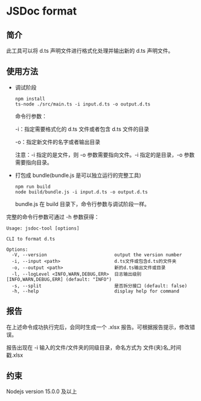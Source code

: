 # JSDoc format

## 简介

此工具可以将 d.ts 声明文件进行格式化处理并输出新的 d.ts 声明文件。

## 使用方法

* 调试阶段

  ```shell
  npm install
  ts-node ./src/main.ts -i input.d.ts -o output.d.ts
  ```

  命令行参数：

  -i：指定需要格式化的 d.ts 文件或者包含 d.ts 文件的目录

  -o：指定新文件的名字或者输出目录

  注意：-i 指定的是文件，则 -o 参数需要指向文件。-i 指定的是目录，-o 参数需要指向目录。

* 打包成 bundle(bundle.js 是可以独立运行的完整工具)

  ```shell
  npm run build
  node build/bundle.js -i input.d.ts -o output.d.ts
  ```

  bundle.js 在 build 目录下，命令行参数与调试阶段一样。

完整的命令行参数可通过 -h 参数获得：

```shell
Usage: jsdoc-tool [options]

CLI to format d.ts

Options:
  -V, --version                         output the version number
  -i, --input <path>                    d.ts文件或包含d.ts的文件夹
  -o, --output <path>                   新的d.ts输出文件或目录
  -l, --logLevel <INFO,WARN,DEBUG,ERR>  日志输出级别[INFO,WARN,DEBUG,ERR] (default: "INFO")
  -s, --split                           是否拆分接口 (default: false)
  -h, --help                            display help for command
```

## 报告

在上述命令成功执行完后，会同时生成一个 .xlsx 报告。可根据报告提示，修改错误。

报告出现在 -i 输入的文件/文件夹的同级目录，命名方式为 文件(夹)名_时间戳.xlsx

## 约束

Nodejs version 15.0.0 及以上
